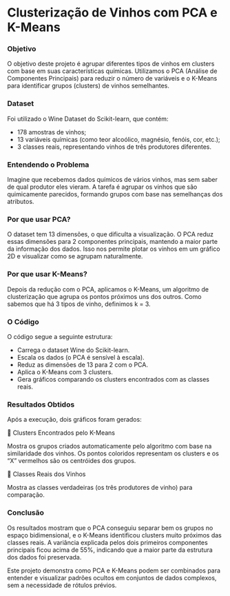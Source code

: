 # Clusterização de Vinhos com PCA e K-Means

### Objetivo

O objetivo deste projeto é agrupar diferentes tipos de vinhos em clusters com base em suas características químicas.
Utilizamos o PCA (Análise de Componentes Principais) para reduzir o número de variáveis e o K-Means para identificar grupos (clusters) de vinhos semelhantes.

### Dataset

Foi utilizado o Wine Dataset do Scikit-learn, que contém:
- 178 amostras de vinhos;
- 13 variáveis químicas (como teor alcoólico, magnésio, fenóis, cor, etc.);
- 3 classes reais, representando vinhos de três produtores diferentes.

### Entendendo o Problema

Imagine que recebemos dados químicos de vários vinhos, mas sem saber de qual produtor eles vieram.
A tarefa é agrupar os vinhos que são quimicamente parecidos, formando grupos com base nas semelhanças dos atributos.

### Por que usar PCA?

O dataset tem 13 dimensões, o que dificulta a visualização.
O PCA reduz essas dimensões para 2 componentes principais, mantendo a maior parte da informação dos dados.
Isso nos permite plotar os vinhos em um gráfico 2D e visualizar como se agrupam naturalmente.

### Por que usar K-Means?

Depois da redução com o PCA, aplicamos o K-Means, um algoritmo de clusterização que agrupa os pontos próximos uns dos outros.
Como sabemos que há 3 tipos de vinho, definimos k = 3.

### O Código

O código segue a seguinte estrutura:
- Carrega o dataset Wine do Scikit-learn.
- Escala os dados (o PCA é sensível à escala).
- Reduz as dimensões de 13 para 2 com o PCA.
- Aplica o K-Means com 3 clusters.
- Gera gráficos comparando os clusters encontrados com as classes reais.

### Resultados Obtidos

Após a execução, dois gráficos foram gerados:

🔹 Clusters Encontrados pelo K-Means

Mostra os grupos criados automaticamente pelo algoritmo com base na similaridade dos vinhos.
Os pontos coloridos representam os clusters e os “X” vermelhos são os centróides dos grupos.

🔹 Classes Reais dos Vinhos

Mostra as classes verdadeiras (os três produtores de vinho) para comparação.

### Conclusão

Os resultados mostram que o PCA conseguiu separar bem os grupos no espaço bidimensional, e o K-Means identificou clusters muito próximos das classes reais.
A variância explicada pelos dois primeiros componentes principais ficou acima de 55%, indicando que a maior parte da estrutura dos dados foi preservada.

Este projeto demonstra como PCA e K-Means podem ser combinados para entender e visualizar padrões ocultos em conjuntos de dados complexos, sem a necessidade de rótulos prévios.

